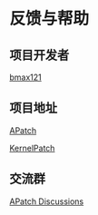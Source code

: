 # 反馈与帮助

## 项目开发者

[bmax121](https://github.com/bmax121)

## 项目地址

[APatch](https://github.com/bmax121/APatch)

[KernelPatch](https://github.com/bmax121/KernelPatch)

## 交流群

[APatch Discussions](https://t.me/apatch_discuss)
